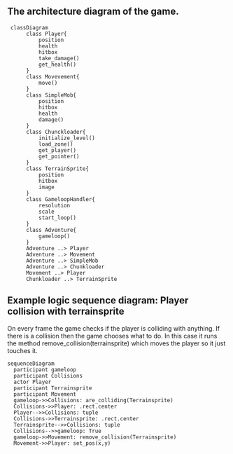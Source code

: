 ## The architecture diagram of the game.
```mermaid
 classDiagram
      class Player{
          position
          health
          hitbox
          take_damage()
          get_health()
      }
      class Movevement{
          move()
      }
      class SimpleMob{
          position
          hitbox
          health
          damage()
      }
      class Chunckloader{
          initialize_level()
          load_zone()
          get_player()
          get_pointer()
      }
      class TerrainSprite{
          position
          hitbox
          image
      }
      class GameloopHandler{
          resolution
          scale
          start_loop()
      }
      class Adventure{
          gameloop()
      }
      Adventure ..> Player
      Adventure ..> Movement
      Adventure ..> SimpleMob
      Adventure ..> Chunkloader
      Movement ..> Player
      Chunkloader ..> TerrainSprite
```

## Example logic sequence diagram: Player collision with terrainsprite
On every frame the game checks if the player is colliding with anything. If there is a collision then the game chooses what to do. In this case it runs the method remove_collision(terrainsprite) which moves the player so it just touches it.
```mermaid
sequenceDiagram
  participant gameloop
  participant Collisions
  actor Player
  participant Terrainsprite
  participant Movement
  gameloop->>Collisions: are_colliding(Terrainsprite)
  Collisions->>Player: .rect.center
  Player-->>Collisions: tuple
  Collisions->>Terrainsprite: .rect.center
  Terrainsprite-->>Collisions: tuple
  Collisions-->>gameloop: True
  gameloop->>Movement: remove_collision(Terrainsprite)
  Movement->>Player: set_pos(x,y)
```

